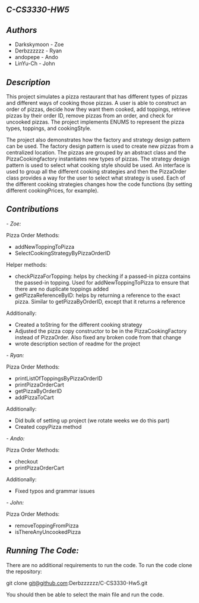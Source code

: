 **_C-CS3330-HW5_**
------------------------------

_**Authors**_
------------------------------
- Darkskymoon - Zoe
- Derbzzzzzz - Ryan
- andopepe - Ando
- LinYu-Ch - John

**_Description_**
---------------------------
This project simulates a pizza restaurant that has different types of pizzas and different ways of cooking those pizzas. A user is able to construct an order of pizzas, 
decide how they want them cooked, add toppings, retrieve pizzas by their order ID, remove pizzas from an order, and check for uncooked pizzas. The project implements ENUMS to represent
the pizza types, toppings, and cookingStyle. 

The project also demonstrates how the factory and strategy design pattern can be used. The factory design pattern is used to create new pizzas from a centralized location. The pizzas are grouped by an abstract class and the PizzaCookingfactory instantiates new types of pizzas. The strategy design pattern is used to select what cooking style should be used. An interface is used to group all the different cooking strategies and then the PizzaOrder class provides a way for the user to select what strategy is used. Each of the different cooking strategies changes how the code functions (by setting different cookingPrices, for example).



**_Contributions_**
----------------------------
_- Zoe:_

Pizza Order Methods:
- addNewToppingToPizza
- SelectCookingStrategyByPizzaOrderID

Helper methods: 
- checkPizzaForTopping: helps by checking if a passed-in pizza contains the passed-in topping. Used for addNewToppingToPizza to ensure that there are no duplicate toppings added
- getPizzaReferenceByID: helps by returning a reference to the exact pizza. Similar to getPizzaByOrderID, except that it returns a reference

Additionally:
- Created a toString for the different cooking strategy
- Adjusted the pizza copy constructor to be in the PizzaCookingFactory instead of PizzaOrder. Also fixed any broken code from that change
- wrote description section of readme for the project


_- Ryan:_   

Pizza Order Methods:  
-   printListOfToppingsByPizzaOrderID
-   printPizzaOrderCart
-   getPizzaByOrderID
-   addPizzaToCart

Additionally:
-   Did bulk of setting up project (we rotate weeks we do this part)
-   Created copyPizza method

_- Ando:_

Pizza Order Methods:  
-   checkout
-   printPizzaOrderCart

Additionally:
-   Fixed typos and grammar issues

_- John:_

Pizza Order Methods:  
-   removeToppingFromPizza
-   isThereAnyUncookedPizza

_**Running The Code:**_
--------------------------
There are no additional requirements to run the code. To run the code clone the repository:

git clone git@github.com:Derbzzzzzz/C-CS3330-Hw5.git

You should then be able to select the main file and run the code.
